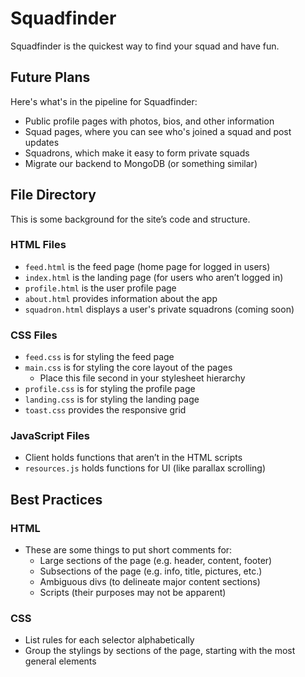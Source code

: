 # Squadfinder
Squadfinder is the quickest way to find your squad and have fun.

## Future Plans
Here's what's in the pipeline for Squadfinder:
* Public profile pages with photos, bios, and other information
* Squad pages, where you can see who's joined a squad and post updates
* Squadrons, which make it easy to form private squads
* Migrate our backend to MongoDB (or something similar)

## File Directory
This is some background for the site’s code and structure.

### HTML Files
* `feed.html` is the feed page (home page for logged in users)
* `index.html` is the landing page (for users who aren’t logged in)
* `profile.html` is the user profile page
* `about.html` provides information about the app
* `squadron.html` displays a user's private squadrons (coming soon)

### CSS Files
* `feed.css` is for styling the feed page
* `main.css` is for styling the core layout of the pages
  * Place this file second in your stylesheet hierarchy
* `profile.css` is for styling the profile page
* `landing.css` is for styling the landing page
* `toast.css` provides the responsive grid

### JavaScript Files
* Client holds functions that aren’t in the HTML scripts
* `resources.js` holds functions for UI (like parallax scrolling)

## Best Practices
### HTML
* These are some things to put short comments for:
  * Large sections of the page (e.g. header, content, footer)
  * Subsections of the page (e.g. info, title, pictures, etc.)
  * Ambiguous divs (to delineate major content sections)
  * Scripts (their purposes may not be apparent)

### CSS
* List rules for each selector alphabetically
* Group the stylings by sections of the page, starting with the most general elements
